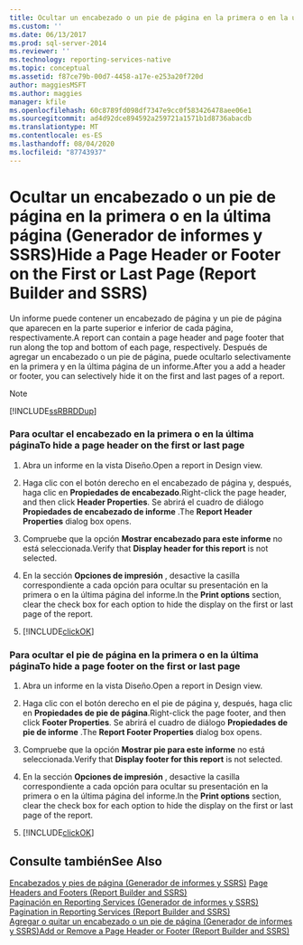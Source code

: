 ```yaml
---
title: Ocultar un encabezado o un pie de página en la primera o en la última página (Generador de informes y SSRS) | Microsoft Docs
ms.custom: ''
ms.date: 06/13/2017
ms.prod: sql-server-2014
ms.reviewer: ''
ms.technology: reporting-services-native
ms.topic: conceptual
ms.assetid: f87ce79b-00d7-4458-a17e-e253a20f720d
author: maggiesMSFT
ms.author: maggies
manager: kfile
ms.openlocfilehash: 60c8789fd098df7347e9cc0f583426478aee06e1
ms.sourcegitcommit: ad4d92dce894592a259721a1571b1d8736abacdb
ms.translationtype: MT
ms.contentlocale: es-ES
ms.lasthandoff: 08/04/2020
ms.locfileid: "87743937"
---
```

# <a name="hide-a-page-header-or-footer-on-the-first-or-last-page-report-builder-and-ssrs"></a><span data-ttu-id="e99ab-102">Ocultar un encabezado o un pie de página en la primera o en la última página (Generador de informes y SSRS)</span><span class="sxs-lookup"><span data-stu-id="e99ab-102">Hide a Page Header or Footer on the First or Last Page (Report Builder and SSRS)</span></span>
  <span data-ttu-id="e99ab-103">Un informe puede contener un encabezado de página y un pie de página que aparecen en la parte superior e inferior de cada página, respectivamente.</span><span class="sxs-lookup"><span data-stu-id="e99ab-103">A report can contain a page header and page footer that run along the top and bottom of each page, respectively.</span></span> <span data-ttu-id="e99ab-104">Después de agregar un encabezado o un pie de página, puede ocultarlo selectivamente en la primera y en la última página de un informe.</span><span class="sxs-lookup"><span data-stu-id="e99ab-104">After you a add a header or footer, you can selectively hide it on the first and last pages of a report.</span></span>  
  
> [!NOTE]  
>  [!INCLUDE[ssRBRDDup](../../includes/ssrbrddup-md.md)]  
  
### <a name="to-hide-a-page-header-on-the-first-or-last-page"></a><span data-ttu-id="e99ab-105">Para ocultar el encabezado en la primera o en la última página</span><span class="sxs-lookup"><span data-stu-id="e99ab-105">To hide a page header on the first or last page</span></span>  
  
1.  <span data-ttu-id="e99ab-106">Abra un informe en la vista Diseño.</span><span class="sxs-lookup"><span data-stu-id="e99ab-106">Open a report in Design view.</span></span>  
  
2.  <span data-ttu-id="e99ab-107">Haga clic con el botón derecho en el encabezado de página y, después, haga clic en **Propiedades de encabezado**.</span><span class="sxs-lookup"><span data-stu-id="e99ab-107">Right-click the page header, and then click **Header Properties**.</span></span> <span data-ttu-id="e99ab-108">Se abrirá el cuadro de diálogo **Propiedades de encabezado de informe** .</span><span class="sxs-lookup"><span data-stu-id="e99ab-108">The **Report Header Properties** dialog box opens.</span></span>  
  
3.  <span data-ttu-id="e99ab-109">Compruebe que la opción **Mostrar encabezado para este informe** no está seleccionada.</span><span class="sxs-lookup"><span data-stu-id="e99ab-109">Verify that **Display header for this report** is not selected.</span></span>  
  
4.  <span data-ttu-id="e99ab-110">En la sección **Opciones de impresión** , desactive la casilla correspondiente a cada opción para ocultar su presentación en la primera o en la última página del informe.</span><span class="sxs-lookup"><span data-stu-id="e99ab-110">In the **Print options** section, clear the check box for each option to hide the display on the first or last page of the report.</span></span>  
  
5.  [!INCLUDE[clickOK](../../includes/clickok-md.md)]  
  
### <a name="to-hide-a-page-footer-on-the-first-or-last-page"></a><span data-ttu-id="e99ab-111">Para ocultar el pie de página en la primera o en la última página</span><span class="sxs-lookup"><span data-stu-id="e99ab-111">To hide a page footer on the first or last page</span></span>  
  
1.  <span data-ttu-id="e99ab-112">Abra un informe en la vista Diseño.</span><span class="sxs-lookup"><span data-stu-id="e99ab-112">Open a report in Design view.</span></span>  
  
2.  <span data-ttu-id="e99ab-113">Haga clic con el botón derecho en el pie de página y, después, haga clic en **Propiedades de pie de página**.</span><span class="sxs-lookup"><span data-stu-id="e99ab-113">Right-click the page footer, and then click **Footer Properties**.</span></span> <span data-ttu-id="e99ab-114">Se abrirá el cuadro de diálogo **Propiedades de pie de informe** .</span><span class="sxs-lookup"><span data-stu-id="e99ab-114">The **Report Footer Properties** dialog box opens.</span></span>  
  
3.  <span data-ttu-id="e99ab-115">Compruebe que la opción **Mostrar pie para este informe** no está seleccionada.</span><span class="sxs-lookup"><span data-stu-id="e99ab-115">Verify that **Display footer for this report** is not selected.</span></span>  
  
4.  <span data-ttu-id="e99ab-116">En la sección **Opciones de impresión** , desactive la casilla correspondiente a cada opción para ocultar su presentación en la primera o en la última página del informe.</span><span class="sxs-lookup"><span data-stu-id="e99ab-116">In the **Print options** section, clear the check box for each option to hide the display on the first or last page of the report.</span></span>  
  
5.  [!INCLUDE[clickOK](../../includes/clickok-md.md)]  
  
## <a name="see-also"></a><span data-ttu-id="e99ab-117">Consulte también</span><span class="sxs-lookup"><span data-stu-id="e99ab-117">See Also</span></span>  
 <span data-ttu-id="e99ab-118">[Encabezados y pies de página &#40;Generador de informes y SSRS&#41;](page-headers-and-footers-report-builder-and-ssrs.md) </span><span class="sxs-lookup"><span data-stu-id="e99ab-118">[Page Headers and Footers &#40;Report Builder and SSRS&#41;](page-headers-and-footers-report-builder-and-ssrs.md) </span></span>  
 <span data-ttu-id="e99ab-119">[Paginación en Reporting Services &#40;Generador de informes y SSRS&#41;](pagination-in-reporting-services-report-builder-and-ssrs.md) </span><span class="sxs-lookup"><span data-stu-id="e99ab-119">[Pagination in Reporting Services &#40;Report Builder  and SSRS&#41;](pagination-in-reporting-services-report-builder-and-ssrs.md) </span></span>  
 [<span data-ttu-id="e99ab-120">Agregar o quitar un encabezado o un pie de página &#40;Generador de informes y SSRS&#41;</span><span class="sxs-lookup"><span data-stu-id="e99ab-120">Add or Remove a Page Header or Footer &#40;Report Builder and SSRS&#41;</span></span>](add-or-remove-a-page-header-or-footer-report-builder-and-ssrs.md)  
  
  
